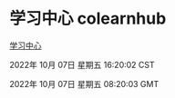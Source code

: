 # 学习中心 colearnhub
[学习中心](http://27.19.33.125:56308/colearnhub/)

2022年 10月 07日 星期五 16:20:02 CST

2022年 10月 07日 星期五 08:20:03 GMT
